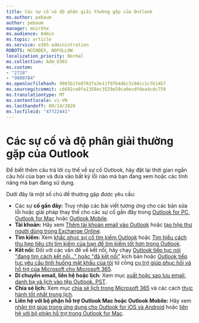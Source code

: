 ```yaml
---
title: Các sự cố và độ phân giải thường gặp của Outlook
ms.author: pebaum
author: pebaum
manager: mnirkhe
ms.audience: Admin
ms.topic: article
ms.service: o365-administration
ROBOTS: NOINDEX, NOFOLLOW
localization_priority: Normal
ms.collection: Adm_O365
ms.custom:
- "2728"
- "9000784"
ms.openlocfilehash: 9003b1fe8782fa3e11f9fb4d6c3c04cc1c7614b7
ms.sourcegitcommit: c6692ce0fa1358ec3529e59ca0ecdfdea4cdc759
ms.translationtype: MT
ms.contentlocale: vi-VN
ms.lasthandoff: 09/14/2020
ms.locfileid: "47722441"
---
```

# <a name="outlook-common-issues-and-resolutions"></a>Các sự cố và độ phân giải thường gặp của Outlook

Để biết thêm câu trả lời cụ thể về sự cố Outlook, hãy đặt lại thời gian ngắn câu hỏi của bạn và đưa vào bất kỳ lỗi nào mà bạn đang xem hoặc các tính năng mà bạn đang sử dụng.

Dưới đây là một số chủ đề thường gặp được yêu cầu:

- Các sự **cố gần đây:**  Truy nhập các bài viết tương ứng cho các bản sửa lỗi hoặc giải pháp thay thế cho các sự cố gần đây trong [Outlook for PC](https://support.office.com/article/ecf61305-f84f-4e13-bb73-95a214ac1230), [Outlook for Mac](https://support.office.com/article/54afa5e3-db38-422a-9d94-3b55330ded8e) hoặc [Outlook Mobile](https://support.office.com/article/a264ef01-9c88-48fb-9285-7017e4f31f02).
- **Tài khoản:**  Hãy xem  [Thêm tài khoản email vào Outlook](https://support.office.com/article/6e27792a-9267-4aa4-8bb6-c84ef146101b)  hoặc  [tạo hộp thư người dùng trong Exchange Online](https://docs.microsoft.com/Exchange/recipients-in-exchange-online/create-user-mailboxes).
- **Tìm kiếm:**  Xem  [khắc phục sự cố tìm kiếm Outlook](https://support.office.com/article/2556b11f-f4d8-46be-b0a7-de33a3f4f066)  hoặc  [Tìm hiểu cách thu hẹp tiêu chí tìm kiếm của bạn để tìm kiếm tốt hơn trong Outlook](https://support.office.com/article/D824D1E9-A255-4C8A-8553-276FB895A8DA).
- **Kết nối:**  Đối với các vấn đề về kết nối, hãy chạy  [Outlook tiếp tục nói "đang tìm cách kết nối..." hoặc "đã kết nối"](https://aka.ms/SaRA-OutlookDisconnect)  kịch bản hoặc  [Outlook tiếp tục yêu cầu tình huống mật khẩu của tôi](https://aka.ms/SaRA-OutlookPwdPrompt)  từ công  [cụ trợ giúp phục hồi và hỗ trợ của Microsoft cho Microsoft 365](https://diagnostics.outlook.com/#/).
- **Di chuyển email, liên hệ hoặc lịch:**  Xem mục  [xuất hoặc sao lưu email, danh bạ và lịch vào tệp Outlook. PST](https://support.office.com/article/14252b52-3075-4e9b-be4e-ff9ef1068f91).
- **Chia sẻ lịch:**  Xem mục  [chia sẻ lịch trong Microsoft 365](https://support.office.com/article/b576ecc3-0945-4d75-85f1-5efafb8a37b4)  và các cách  [thực hành tốt nhất trong lịch](https://support.office.com/article/D93F72D3-2361-4E0D-8D6A-5C4939C17F39).
- **Liên hệ với bộ phận hỗ trợ Outlook Mac hoặc Outlook Mobile:**  Hãy xem  [nhận trợ giúp trong ứng dụng cho Outlook for iOS và Android](https://support.office.com/article/218a22d1-9fa5-4889-b689-de1c63493243)  hoặc  [liên hệ với bộ phận hỗ trợ trong Outlook for Mac](https://support.office.com/article/d0410177-8e65-4487-93f7-206a3a3d71a8).
